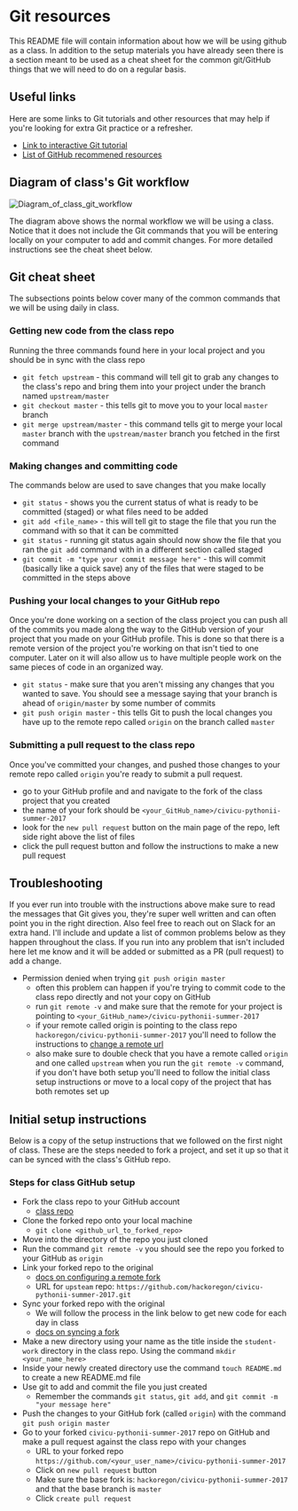 # Git resources
This README file will contain information about how we will be using github as a class. In addition to the setup materials you have already seen there is a section meant to be used as a cheat sheet for the common git/GitHub things that we will need to do on a regular basis.

## Useful links
Here are some links to Git tutorials and other resources that may help if you're looking for extra Git practice or a refresher. 
* [Link to interactive Git tutorial](https://try.github.io/levels/1/challenges/1)
* [List of GitHub recommened resources](https://help.github.com/articles/git-and-github-learning-resources/)

## Diagram of class's Git workflow
![Diagram_of_class_git_workflow](../images/class_git.png)

The diagram above shows the normal workflow we will be using a class. Notice that it does not include the Git commands that you will be entering locally on your computer to add and commit changes. For more detailed instructions see the cheat sheet below.

## Git cheat sheet
The subsections points below cover many of the common commands that we will be using daily in class.

### Getting new code from the class repo
Running the three commands found here in your local project and you should be in sync with the class repo
* `git fetch upstream` - this command will tell git to grab any changes to the class's repo and bring them into your project under the branch named `upstream/master`
* `git checkout master` - this tells git to move you to your local `master` branch
* `git merge upstream/master` - this command tells git to merge your local `master` branch with the `upstream/master` branch you fetched in the first command

### Making changes and committing code
The commands below are used to save changes that you make locally
* `git status` - shows you the current status of what is ready to be committed (staged) or what files need to be added
* `git add <file_name>` - this will tell git to stage the file that you run the command with so that it can be committed
* `git status` - running git status again should now show the file that you ran the `git add` command with in a different section called staged
* `git commit -m "type your commit message here"` - this will commit (basically like a quick save) any of the files that were staged to be committed in the steps above

### Pushing your local changes to your GitHub repo
Once you're done working on a section of the class project you can push all of the commits you made along the way to the GitHub version of your project that you made on your GitHub profile. This is done so that there is a remote version of the project you're working on that isn't tied to one computer. Later on it will also allow us to have multiple people work on the same pieces of code in an organized way. 
* `git status` - make sure that you aren't missing any changes that you wanted to save. You should see a message saying that your branch is ahead of `origin/master` by some number of commits
* `git push origin master` - this tells Git to push the local changes you have up to the remote repo called `origin` on the branch called `master`

### Submitting a pull request to the class repo
Once you've committed your changes, and pushed those changes to your remote repo called `origin` you're ready to submit a pull request.
* go to your GitHub profile and and navigate to the fork of the class project that you created
* the name of your fork should be `<your_GitHub_name>/civicu-pythonii-summer-2017`
* look for the `new pull request` button on the main page of the repo, left side right above the list of files
* click the pull request button and follow the instructions to make a new pull request


## Troubleshooting
If you ever run into trouble with the instructions above make sure to read the messages that Git gives you, they're super well written and can often point you in the right direction. Also feel free to reach out on Slack for an extra hand. I'll include and update a list of common problems below as they happen throughout the class. If you run into any problem that isn't included here let me know and it will be added or submitted as a PR (pull request) to add a change.
* Permission denied when trying `git push origin master`
    * often this problem can happen if you're trying to commit code to the class repo directly and not your copy on GitHub
    * run `git remote -v` and make sure that the remote for your project is pointing to `<your_GitHub_name>/civicu-pythonii-summer-2017`
    * if your remote called origin is pointing to the class repo `hackoregon/civicu-pythonii-summer-2017` you'll need to follow the instructions to [change a remote url](https://help.github.com/articles/changing-a-remote-s-url/)
    * also make sure to double check that you have a remote called `origin` and one called `upstream` when you run the `git remote -v` command, if you don't have both setup you'll need to follow the initial class setup instructions or move to a local copy of the project that has both remotes set up


## Initial setup instructions
Below is a copy of the setup instructions that we followed on the first night of class. These are the steps needed to fork a project, and set it up so that it can be synced with the class's GitHub repo.

### Steps for class GitHub setup
* Fork the class repo to your GitHub account
  * [class repo](https://github.com/hackoregon/civicu-pythonii-summer-2017)
* Clone the forked repo onto your local machine
  * `git clone <github_url_to_forked_repo>`
* Move into the directory of the repo you just cloned
* Run the command `git remote -v` you should see the repo you forked to your GitHub as `origin`
* Link your forked repo to the original
  * [docs on configuring a remote fork](https://help.github.com/articles/configuring-a-remote-for-a-fork/)
  * URL for `upsteam` repo: `https://github.com/hackoregon/civicu-pythonii-summer-2017.git`
* Sync your forked repo with the original
  * We will follow the process in the link below to get new code for each day in class
  * [docs on syncing a fork](https://help.github.com/articles/syncing-a-fork/)
* Make a new directory using your name as the title inside the `student-work` directory in the class repo. Using the command `mkdir <your_name_here>`
* Inside your newly created directory use the command `touch README.md` to create a new README.md file 
* Use git to add and commit the file you just created 
    * Remember the commands `git status`, `git add`, and `git commit -m "your message here"`
* Push the changes to your GitHub fork (called `origin`) with the command `git push origin master`
* Go to your forked `civicu-pythonii-summer-2017` repo on GitHub and make a pull request against the class repo with your changes
  * URL to your forked repo `https://github.com/<your_user_name>/civicu-pythonii-summer-2017`
  * Click on `new pull request` button
  * Make sure the base fork is: `hackoregon/civicu-pythonii-summer-2017` and that the base branch is `master`
  * Click `create pull request`

